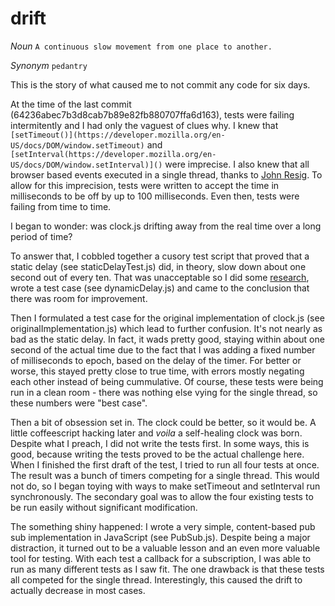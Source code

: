 drift
=====

*Noun*
```A continuous slow movement from one place to another.```

*Synonym*
```pedantry```

This is the story of what caused me to not commit any code for six days.

At the time of the last commit (64236abec7b3d8cab7b89e82fb880707ffa6d163), 
tests were failing intermitently and I had only the vaguest of clues why. I 
knew that ```[setTimeout()](https://developer.mozilla.org/en-US/docs/DOM/window.setTimeout)``` and ```[setInterval(https://developer.mozilla.org/en-US/docs/DOM/window.setInterval)]()``` were imprecise.  I also knew that all
browser based events executed in a single thread, thanks to [John Resig](http://ejohn.org/blog/how-javascript-timers-work/). To allow for this imprecision, tests were written to accept the time in milliseconds to be off by up to 100 milliseconds.  Even then, tests were failing from time to time.

I began to wonder: was clock.js drifting away from the real time over a long
period of time?

To answer that, I cobbled together a cusory test script that proved that a 
static delay (see staticDelayTest.js) did, in theory, slow down about one 
second out of every ten.  That was unacceptable so I did some [research](http://www.sitepoint.com/creating-accurate-timers-in-javascript/), wrote a
test case (see dynamicDelay.js) and came to the conclusion that there was room
for improvement.

Then I formulated a test case for the original implementation of clock.js
(see originalImplementation.js) which lead to further confusion.  It's not
nearly as bad as the static delay.  In fact, it wads pretty good, staying
within about one second of the actual time due to the fact that I was adding
a fixed number of milliseconds to epoch, based on the delay of the timer.  For
better or worse, this stayed pretty close to true time, with errors mostly
negating each other instead of being cummulative.  Of course, these tests were
being run in a clean room - there was nothing else vying for the single thread,
so these numbers were "best case".

Then a bit of obsession set in.  The clock could be better, so it would be. A
little coffeescript hacking later and *voila* a self-healing clock was born.
Despite what I preach, I did not write the tests first.  In some ways, this is
good, because writing the tests proved to be the actual challenge here.  When
I finished the first draft of the test, I tried to run all four tests at once.
The result was a bunch of timers competing for a single thread.  This would not
do, so I began toying with ways to make setTimeout and setInterval run
synchronously.  The secondary goal was to allow the four existing tests to be
run easily without significant modification.

The something shiny happened: I wrote a very simple, content-based pub sub
implementation in JavaScript (see PubSub.js).  Despite being a major
distraction, it turned out to be a valuable lesson and an even more valuable
tool for testing.  With each test a callback for a subscription, I was able
to run as many different tests as I saw fit.  The one drawback is that these
tests all competed for the single thread.  Interestingly, this caused the drift
to actually decrease in most cases.